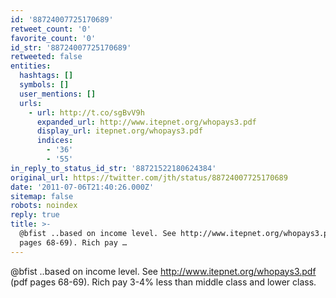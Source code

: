 ```yaml
---
id: '88724007725170689'
retweet_count: '0'
favorite_count: '0'
id_str: '88724007725170689'
retweeted: false
entities:
  hashtags: []
  symbols: []
  user_mentions: []
  urls:
    - url: http://t.co/sgBvV9h
      expanded_url: http://www.itepnet.org/whopays3.pdf
      display_url: itepnet.org/whopays3.pdf
      indices:
        - '36'
        - '55'
in_reply_to_status_id_str: '88721522180624384'
original_url: https://twitter.com/jth/status/88724007725170689
date: '2011-07-06T21:40:26.000Z'
sitemap: false
robots: noindex
reply: true
title: >-
  @bfist ..based on income level. See http://www.itepnet.org/whopays3.pdf (pdf
  pages 68-69). Rich pay …
---
```


@bfist ..based on income level. See http://www.itepnet.org/whopays3.pdf (pdf pages 68-69). Rich pay 3-4% less than middle class and lower class.